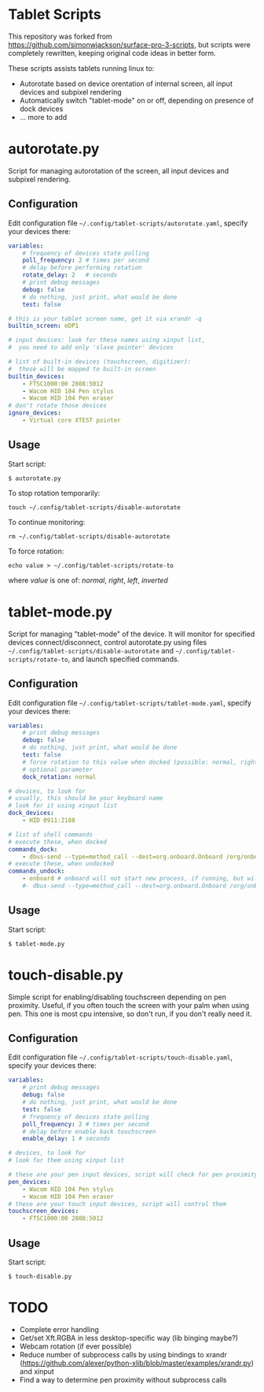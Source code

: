 Tablet Scripts
================

This repository was forked from https://github.com/simonwjackson/surface-pro-3-scripts, but scripts were completely rewritten, keeping original code ideas in better form.

These scripts assists tablets running linux to:

* Autorotate based on device orentation of internal screen, all input devices and subpixel rendering
* Automatically switch "tablet-mode" on or off, depending on presence of dock devices
* ... more to add


autorotate.py
================

Script for managing autorotation of the screen, all input devices and subpixel rendering.

Configuration
-----
Edit configuration file `~/.config/tablet-scripts/autorotate.yaml`, specify your devices there:
```yaml
variables:
    # frequency of devices state polling
    poll_frequency: 2 # times per second
    # delay before performing rotation
    rotate_delay: 2   # seconds
    # print debug messages
    debug: false
    # do nothing, just print, what would be done
    test: false

# this is your tablet screen name, get it via xrandr -q
builtin_screen: eDP1

# input devices: look for these names using xinput list,
#  you need to add only 'slave pointer' devices

# list of built-in devices (touchscreen, digitizer):
#  those will be mapped to built-in screen
builtin_devices:
    - FTSC1000:00 2808:5012
    - Wacom HID 104 Pen stylus
    - Wacom HID 104 Pen eraser
# don't rotate those devices
ignore_devices:
    - Virtual core XTEST pointer
```

Usage
-----
Start script:
```
$ autorotate.py
```

To stop rotation temporarily:
```
touch ~/.config/tablet-scripts/disable-autorotate
```
To continue monitoring:
```
rm ~/.config/tablet-scripts/disable-autorotate
```

To force rotation:
```
echo value > ~/.config/tablet-scripts/rotate-to
```
where *value* is one of: *normal*, *right*, *left*, *inverted*

tablet-mode.py
================

Script for managing "tablet-mode" of the device. It will monitor for specified devices connect/disconnect, control autorotate.py using files `~/.config/tablet-scripts/disable-autorotate` and
`~/.config/tablet-scripts/rotate-to`, and launch specified commands.

Configuration
-----
Edit configuration file `~/.config/tablet-scripts/tablet-mode.yaml`, specify your devices there:
```yaml
variables:
    # print debug messages
    debug: false
    # do nothing, just print, what would be done
    test: false
    # force rotation to this value when docked (possible: normal, right, left, inverted)
    # optional parameter
    dock_rotation: normal

# devices, to look for
# usually, this should be your keyboard name
# look for it using xinput list
dock_devices:
    - HID 0911:2188

# list of shell commands
# execute these, when docked
commands_dock:
    - dbus-send --type=method_call --dest=org.onboard.Onboard /org/onboard/Onboard/Keyboard org.onboard.Onboard.Keyboard.Hide
# execute these, when undocked
commands_undock:
    - onboard # onboard will not start new process, if running, but will show itself
    #- dbus-send --type=method_call --dest=org.onboard.Onboard /org/onboard/Onboard/Keyboard org.onboard.Onboard.Keyboard.Show
```

Usage
-----
Start script:
```
$ tablet-mode.py
```

touch-disable.py
================

Simple script for enabling/disabling touchscreen depending on pen proximity. Useful, if you often touch the screen with your palm when using pen. This one is most cpu intensive, so don't run, if you don't really need it.

Configuration
-----
Edit configuration file `~/.config/tablet-scripts/touch-disable.yaml`, specify your devices there:
```yaml
variables:
    # print debug messages
    debug: false
    # do nothing, just print, what would be done
    test: false
    # frequency of devices state polling
    poll_frequency: 2 # times per second
    # delay before enable back touchscreen
    enable_delay: 1 # seconds

# devices, to look for
# look for them using xinput list

# these are your pen input devices, script will check for pen proximity on them
pen_devices:
    - Wacom HID 104 Pen stylus
    - Wacom HID 104 Pen eraser
# these are your touch input devices, script will control them
touchscreen_devices:
    - FTSC1000:00 2808:5012
```

Usage
-----
Start script:
```
$ touch-disable.py
```

TODO
====
* Complete error handling
* Get/set Xft.RGBA in less desktop-specific way (lib binging maybe?)
* Webcam rotation (if ever possible)
* Reduce number of subprocess calls by using bindings to xrandr (https://github.com/alexer/python-xlib/blob/master/examples/xrandr.py) and xinput
* Find a way to determine pen proximity without subprocess calls
